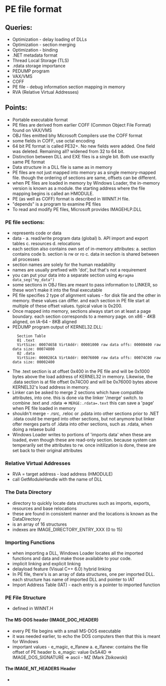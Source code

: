 # PE file format

## Queries:

* Optimization - delay loading of DLLs
* Optimization - section merging
* Optimization - binding
* .NET metadata format
* Thread Local Storage (TLS)
* .rdata storage importance
* PEDUMP program
* VAX/VMS
* COFF
* PE file - debug information section mapping in memory
* RVA (Relative Virtual Addresses)

## Points:

* Portable executable format
* PE files are derived from earlier COFF (Common Object File Format) found on VAX/VMS
* OBJ files emitted bhy Microsoft Compilers use the COFF format
* some fields in COFF, use octal encoding
* 64 bit PE format is called PE32+.
  No new fields were added. One field was deleted.
  Remaining all? widened from 32 to 64 bit.
* Distinction between DLL and EXE files is a single bit. Both use exactly same PE format
* Data structure in a DLL file is same as in memory
* PE files are not just mapped into memory as a single memory-mapped file.
  though the ordering of sections are same, offsets can be different.
* when PE files are loaded in memory by Windows Loader, the in-memory version is known as a module.
  the starting address where the file mapping begins is called an HMODULE.
* PE (as well as COFF) format is described in WINNT.H file.
* "depends" is a program to examine PE files
* To read and modify PE files, Microsoft provides IMAGEHLP.DLL

### PE file sections:

* represents code or data
* data -
    a. read/write program data (global)
    b. API import and export tables
    c. resources
    d. relocations
* each section also contains own set of in-memory attributes:
    a. section contains code
    b. section is rw or ro
    c. data in section is shared between all processes
* section names are solely for the human readability
* names are usually prefixed with 'dot', but that's not a requirement
* you can put your data into a separate section using `#pragma data_seg("my_data")`
* some sections in OBJ files are meant to pass information to LINKER, so these won't make it into the final executable
* PE file specifies 2 type of alignment values - for disk file and the other in memory.
  these values can differ. and each section in PE file start at multiple of these offset values.
  typical value is 0x200.
* Once mapped into memory, sections always start on at least a page boundary.
  each section corresponds to a memory page.
  on x86 - 4KB aligned, on IA-64 - 8KB aligned
* PEDUMP program output of KERNEL32.DLL:
  ```
    Section Table
    01 .text
    VirtSize: 00074658 VirtAddr: 00001000 raw data offs: 00000400 raw data size: 00074800
    02 .data
    VirtSize: 000028CA VirtAddr: 00076000 raw data offs: 00074C00 raw data size: 00002400
  ```
* The .text section is at offset 0x400 in the PE file and will be 0x1000 bytes above
  the load address of KERNEL32 in memory.
  Likewise, the .data section is at file offset 0x74C00 and will be 0x76000 bytes above
  KERNEL32's load address in memory.
* Linker can be asked to merge 2 sections which have compatible attributes, into one.
  this is done via the linker '/merge' switch.
  to combine .text and .rdata => `MERGE:.rdata=.text`
  this can save a 'page' when PE file loaded in memory
* shouldn't merge - .rsrc, .reloc or .pdata into other sections
  prior to .NET .idata could be merged into other sections, but not anymore
  but linker ofter merges parts of .idata into other sections, such as .rdata,
  when doing a relaese build
* Windows Loader writes to portions of 'imports data' when these are loaded, even though these are 
  read-only section. because system can temperarily set the attributes to rw. once initilization is
  done, these are set back to their original attributes

### Relative Virtual Addresses

* RVA = target address - load address (HMODULE)
* call GetModuleHandle with the name of DLL

### The Data Directory

* directory to quickly locate data structures such as imports, exports, resources
  and base relocations
* these are found in consistent manner and the locations is known as the DataDirectory
* is an array of 16 structures
* indexes are IMAGE_DIRECTORY_ENTRY_XXX (0 to 15)

### Importing Functions

* when importing a DLL, Windows Loader locates all the imported functions and data and make those
  available to your code.
* implicit linking and explicit linking
* delayload feature (Visual C++ 6.0) hybrid linking
* In PE file, there's is an array of data structures, one per imported DLL.
  each structure has name of imported DLL and pointer to IAT
* Import Address Table (IAT) - each entry is a pointer to imported function

### PE File Structure

* defined in WINNT.H

#### The MS-DOS header (IMAGE_DOC_HEADER)

* every PE file begins with a small MS-DOS executable
* it was needed earlier, to echo the DOS computers then that this is meant for Windows
* important values - e_magic, e_lfanew
    a. e_lfanew: contains the file offset of PE header
    b. e_magic: value 0x5A4D => IMAGE_DOS_SIGNATURE => ascii - MZ (Mark Zbikowski)

#### The IMAGE_NT_HEADERS Header

*


